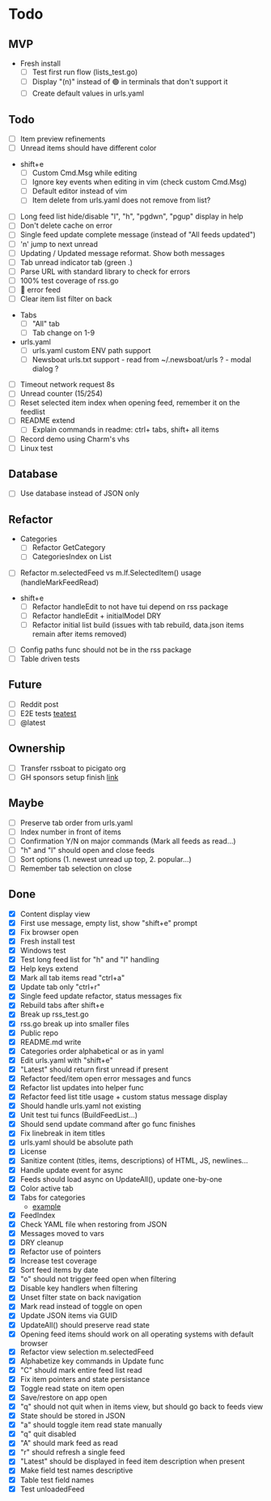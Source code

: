 # Todo

## MVP
- Fresh install
  - [ ] Test first run flow (lists_test.go)
  - [ ] Display "(n)" instead of 🟢 in terminals that don't support it
  - [ ] Create default values in urls.yaml

## Todo
- [ ] Item preview refinements
- [ ] Unread items should have different color
- shift+e
  - [ ] Custom Cmd.Msg while editing
  - [ ] Ignore key events when editing in vim (check custom Cmd.Msg)
  - [ ] Default editor instead of vim
  - [ ] Item delete from urls.yaml does not remove from list?
- [ ] Long feed list hide/disable "l", "h", "pgdwn", "pgup" display in help
- [ ] Don't delete cache on error
- [ ] Single feed update complete message (instead of "All feeds updated")
- [ ] 'n' jump to next unread
- [ ] Updating / Updated message reformat. Show both messages
- [ ] Tab unread indicator tab (green .)
- [ ] Parse URL with standard library to check for errors
- [ ] 100% test coverage of rss.go
- [ ] 🔴 error feed
- [ ] Clear item list filter on back
- Tabs
  - [ ] "All" tab
  - [ ] Tab change on 1-9
- urls.yaml
  - [ ] urls.yaml custom ENV path support
  - [ ] Newsboat urls.txt support - read from ~/.newsboat/urls ? - modal dialog ?
- [ ] Timeout network request 8s
- [ ] Unread counter (15/254)
- [ ] Reset selected item index when opening feed, remember it on the feedlist
- [ ] README extend
  - [ ] Explain commands in readme: ctrl+ tabs, shift+ all items
- [ ] Record demo using Charm's vhs
- [ ] Linux test

## Database
- [ ] Use database instead of JSON only

## Refactor
- Categories
  - [ ] Refactor GetCategory
  - [ ] CategoriesIndex on List
- [ ] Refactor m.selectedFeed vs m.lf.SelectedItem() usage (handleMarkFeedRead)
- shift+e
  - [ ] Refactor handleEdit to not have tui depend on rss package
  - [ ] Refactor handleEdit + initialModel DRY
  - [ ] Refactor initial list build (issues with tab rebuild, data.json items remain after items removed)
- [ ] Config paths func should not be in the rss package
- [ ] Table driven tests

## Future
- [ ] Reddit post
- [ ] E2E tests [teatest](https://github.com/caarlos0/teatest-example/blob/main/main_test.go)
- [ ] @latest

## Ownership
- [ ] Transfer rssboat to picigato org
- [ ] GH sponsors setup finish [link](https://github.com/sponsors/picigato/signup)

## Maybe
- [ ] Preserve tab order from urls.yaml
- [ ] Index number in front of items
- [ ] Confirmation Y/N on major commands (Mark all feeds as read...)
- [ ] "h" and "l" should open and close feeds
- [ ] Sort options (1. newest unread up top, 2. popular...)
- [ ] Remember tab selection on close

## Done
- [x] Content display view
- [x] First use message, empty list, show "shift+e" prompt
- [x] Fix browser open
- [x] Fresh install test
- [x] Windows test
- [x] Test long feed list for "h" and "l" handling
- [x] Help keys extend
- [x] Mark all tab items read "ctrl+a"
- [x] Update tab only "ctrl+r"
- [x] Single feed update refactor, status messages fix
- [x] Rebuild tabs after shift+e
- [x] Break up rss_test.go
- [x] rss.go break up into smaller files
- [x] Public repo
- [x] README.md write
- [x] Categories order alphabetical or as in yaml
- [x] Edit urls.yaml with "shift+e"
- [x] "Latest" should return first unread if present
- [x] Refactor feed/item open error messages and funcs
- [x] Refactor list updates into helper func
- [x] Refactor feed list title usage + custom status message display
- [x] Should handle urls.yaml not existing
- [x] Unit test tui funcs (BuildFeedList...)
- [x] Should send update command after go func finishes
- [x] Fix linebreak in item titles
- [x] urls.yaml should be absolute path
- [x] License
- [x] Sanitize content (titles, items, descriptions) of HTML, JS, newlines...
- [x] Handle update event for async
- [x] Feeds should load async on UpdateAll(), update one-by-one
- [x] Color active tab
- [x] Tabs for categories
  - [example](https://github.com/charmbracelet/bubbletea/blob/28ab4f41b29fef14d900c46a4873a45891a9ee9b/examples/tabs/main.go#L40)
- [x] FeedIndex
- [x] Check YAML file when restoring from JSON
- [x] Messages moved to vars
- [x] DRY cleanup
- [x] Refactor use of pointers
- [x] Increase test coverage
- [x] Sort feed items by date
- [x] "o" should not trigger feed open when filtering
- [x] Disable key handlers when filtering
- [x] Unset filter state on back navigation
- [x] Mark read instead of toggle on open
- [x] Update JSON items via GUID
- [x] UpdateAll() should preserve read state
- [x] Opening feed items should work on all operating systems with default browser
- [x] Refactor view selection m.selectedFeed
- [x] Alphabetize key commands in Update func
- [x] "C" should mark entire feed list read
- [x] Fix item pointers and state persistance
- [x] Toggle read state on item open
- [x] Save/restore on app open
- [x] "q" should not quit when in items view, but should go back to feeds view
- [x] State should be stored in JSON
- [x] "a" should toggle item read state manually
- [x] "q" quit disabled
- [x] "A" should mark feed as read
- [x] "r" should refresh a single feed
- [x] "Latest" should be displayed in feed item description when present
- [x] Make field test names descriptive
- [x] Table test field names
- [x] Test unloadedFeed
